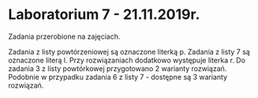 # Laboratorium 7 - 21.11.2019r.
Zadania przerobione na zajęciach.

Zadania z listy powtórzeniowej są oznaczone literką p.
Zadania z listy 7 są oznaczone literą l.
Przy rozwiązaniach dodatkowo występuje literka r.
Do zadania 3 z listy powtórkowej przygotowano 2 warianty rozwiązań.
Podobnie w przypadku zadania 6 z listy 7 - dostępne są 3 warianty rozwiązań.
